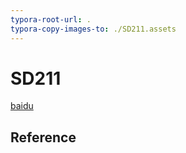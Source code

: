 ```yaml
---
typora-root-url: .
typora-copy-images-to: ./SD211.assets
---
```


# SD211

[baidu]()



## Reference

[^1]: [Suite de Cauchy](https://fr.wikipedia.org/wiki/Suite_de_Cauchy)
[^ 2]: d
